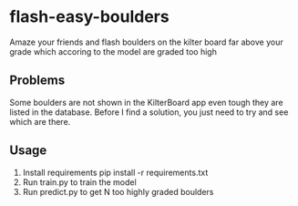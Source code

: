 # flash-easy-boulders

Amaze your friends and flash boulders on the kilter board far above your grade which accoring to the model are graded too high

## Problems
Some boulders are not shown in the KilterBoard app even tough they are listed in the database. Before I find a solution, you just need to try and see which are there.

## Usage

1. Install requirements pip install -r requirements.txt 
2. Run train.py to train the model
3. Run predict.py to get N too highly graded boulders 